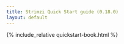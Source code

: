 ```yaml
---
title: Strimzi Quick Start guide (0.18.0)
layout: default
---
```


{% include_relative quickstart-book.html %}
